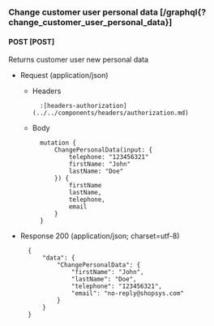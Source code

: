### Change customer user personal data [/graphql{?change_customer_user_personal_data}]

#### POST [POST]

Returns customer user new personal data

- Request (application/json)

    - Headers

            :[headers-authorization](../../components/headers/authorization.md)

    - Body

            mutation {
                ChangePersonalData(input: {
                    telephone: "123456321"
                    firstName: "John"
                    lastName: "Doe"
                }) {
                    firstName
                    lastName,
                    telephone,
                    email
                }
            }

- Response 200 (application/json; charset=utf-8)

        {
            "data": {
                "ChangePersonalData": {
                    "firstName": "John",
                    "lastName": "Doe",
                    "telephone": "123456321",
                    "email": "no-reply@shopsys.com"
                }
            }
        }
